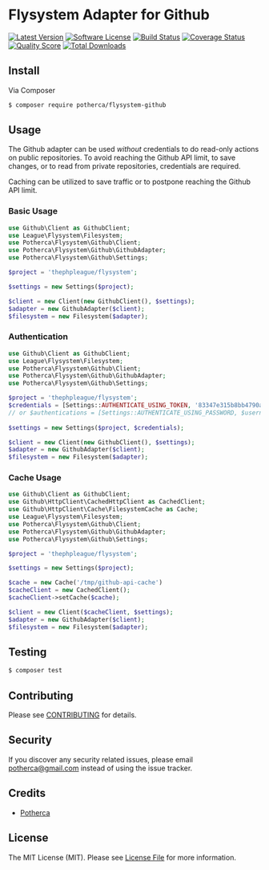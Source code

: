 # Flysystem Adapter for Github

[![Latest Version](https://img.shields.io/github/release/potherca/flysystem-github.svg?style=flat-square)](https://github.com/potherca/flysystem-github/releases)
[![Software License](https://img.shields.io/badge/license-MIT-brightgreen.svg?style=flat-square)](LICENSE.md)
[![Build Status](https://img.shields.io/travis/potherca/flysystem-github/master.svg?style=flat-square)](https://travis-ci.org/potherca/flysystem-github)
[![Coverage Status](https://img.shields.io/coveralls/potherca/flysystem-github.svg?style=flat-square)](https://coveralls.io/github/potherca/flysystem-github)
[![Quality Score](https://img.shields.io/scrutinizer/g/potherca/flysystem-github.svg?style=flat-square)](https://scrutinizer-ci.com/g/potherca/flysystem-github)
[![Total Downloads](https://img.shields.io/packagist/dt/potherca/flysystem-github.svg?style=flat-square)](https://packagist.org/packages/potherca/flysystem-github)

## Install

Via Composer

``` bash
$ composer require potherca/flysystem-github
```

## Usage

The Github adapter can be used *without* credentials to do read-only actions on
public repositories. To avoid reaching the Github API limit, to save changes, or 
to read from private repositories, credentials are required.

Caching can be utilized to save traffic or to postpone reaching the Github API 
limit.

### Basic Usage

```php
use Github\Client as GithubClient;
use League\Flysystem\Filesystem;
use Potherca\Flysystem\Github\Client;
use Potherca\Flysystem\Github\GithubAdapter;
use Potherca\Flysystem\Github\Settings;

$project = 'thephpleague/flysystem';

$settings = new Settings($project);

$client = new Client(new GithubClient(), $settings);
$adapter = new GithubAdapter($client);
$filesystem = new Filesystem($adapter);
```

### Authentication

```php
use Github\Client as GithubClient;
use League\Flysystem\Filesystem;
use Potherca\Flysystem\Github\Client;
use Potherca\Flysystem\Github\GithubAdapter;
use Potherca\Flysystem\Github\Settings;

$project = 'thephpleague/flysystem';
$credentials = [Settings::AUTHENTICATE_USING_TOKEN, '83347e315b8bb4790a48ed6953a5ad9e825b4e10'];
// or $authentications = [Settings::AUTHENTICATE_USING_PASSWORD, $username, $password];
    
$settings = new Settings($project, $credentials);

$client = new Client(new GithubClient(), $settings);
$adapter = new GithubAdapter($client);
$filesystem = new Filesystem($adapter);
```

### Cache Usage

```php
use Github\Client as GithubClient;
use Github\HttpClient\CachedHttpClient as CachedClient;
use Github\HttpClient\Cache\FilesystemCache as Cache;
use League\Flysystem\Filesystem;
use Potherca\Flysystem\Github\Client;
use Potherca\Flysystem\Github\GithubAdapter;
use Potherca\Flysystem\Github\Settings;

$project = 'thephpleague/flysystem';

$settings = new Settings($project);

$cache = new Cache('/tmp/github-api-cache')
$cacheClient = new CachedClient();
$cacheClient->setCache($cache);

$client = new Client($cacheClient, $settings);
$adapter = new GithubAdapter($client);
$filesystem = new Filesystem($adapter);

```

## Testing

``` bash
$ composer test
```

## Contributing

Please see [CONTRIBUTING](CONTRIBUTING.md) for details.

## Security

If you discover any security related issues, please email potherca@gmail.com instead of using the issue tracker.

## Credits

- [Potherca](https://github.com/potherca)

## License

The MIT License (MIT). Please see [License File](LICENSE.md) for more information.
